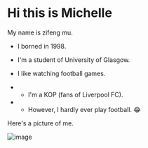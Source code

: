 # Hi this is Michelle 
My name is zifeng mu.

- I borned in 1998.

- I'm a student of University of Glasgow.

- I like watching football games.
- - I'm a KOP (fans of Liverpool FC).
- - However, I hardly ever play football. 😂

Here's a picture of me.

![image](https://github.com/gtb-2022-mu-zifeng/demo/blob/main/IMG_1023.JPG)
